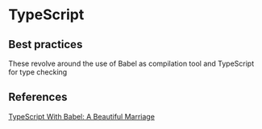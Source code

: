 # TypeScript

## Best practices

These revolve around the use of Babel as compilation tool and TypeScript for type checking

## References

[TypeScript With Babel: A Beautiful Marriage](https://iamturns.com/TypeScript-babel/)